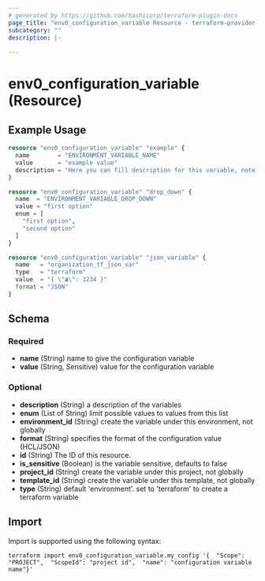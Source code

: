 ```yaml
---
# generated by https://github.com/hashicorp/terraform-plugin-docs
page_title: "env0_configuration_variable Resource - terraform-provider-env0"
subcategory: ""
description: |-
  
---
```


# env0_configuration_variable (Resource)



## Example Usage

```terraform
resource "env0_configuration_variable" "example" {
  name        = "ENVIRONMENT_VARIABLE_NAME"
  value       = "example value"
  description = "Here you can fill description for this variable, note this field have limit of 255 chars"
}

resource "env0_configuration_variable" "drop_down" {
  name  = "ENVIRONMENT_VARIABLE_DROP_DOWN"
  value = "first option"
  enum = [
    "first option",
    "second option"
  ]
}

resource "env0_configuration_variable" "json_variable" {
  name   = "organization_tf_json_var"
  type   = "terraform"
  value  = "{ \"a\": 1234 }"
  format = "JSON"
}
```

<!-- schema generated by tfplugindocs -->
## Schema

### Required

- **name** (String) name to give the configuration variable
- **value** (String, Sensitive) value for the configuration variable

### Optional

- **description** (String) a description of the variables
- **enum** (List of String) limit possible values to values from this list
- **environment_id** (String) create the variable under this environment, not globally
- **format** (String) specifies the format of the configuration value (HCL/JSON)
- **id** (String) The ID of this resource.
- **is_sensitive** (Boolean) is the variable sensitive, defaults to false
- **project_id** (String) create the variable under this project, not globally
- **template_id** (String) create the variable under this template, not globally
- **type** (String) default 'environment'. set to 'terraform' to create a terraform variable

## Import

Import is supported using the following syntax:

```shell
terraform import env0_configuration_variable.my_config '{  "Scope": "PROJECT",  "ScopeId": "project id",  "name": "configuration variable name"}'
```
